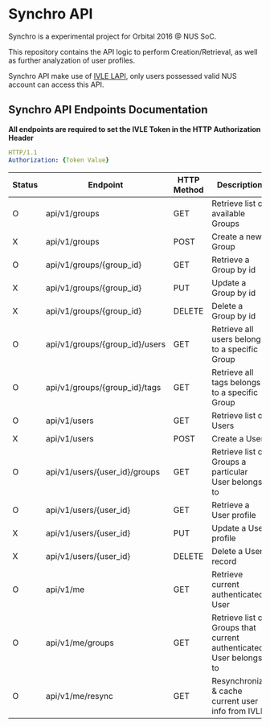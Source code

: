 # Synchro API

Synchro is a experimental project for Orbital 2016 @ NUS SoC.

This repository contains the API logic to perform Creation/Retrieval, as well as further analyzation of user profiles.

Synchro API make use of [IVLE LAPI](https://wiki.nus.edu.sg/display/ivlelapi/Summary), only users possessed valid NUS account can access this API.

## Synchro API Endpoints Documentation

**All endpoints are required to set the IVLE Token in the HTTP Authorization Header**

```yaml
HTTP/1.1
Authorization: {Token Value}
```

 Status | Endpoint | HTTP Method | Description | Request Parameters | Response Parameters 
--------|----------|-------------|-------------|--------------------|---------------------
 O | api/v1/groups | GET | Retrieve list of available Groups ||
 X | api/v1/groups | POST | Create a new Group ||
 O | api/v1/groups/{group_id} | GET | Retrieve a Group by id ||
 X | api/v1/groups/{group_id} | PUT | Update a Group by id ||
 X | api/v1/groups/{group_id} | DELETE | Delete a Group by id ||
 O | api/v1/groups/{group_id}/users | GET | Retrieve all users belongs to a specific Group ||
 O | api/v1/groups/{group_id}/tags | GET | Retrieve all tags belongs to a specific Group ||
 O | api/v1/users | GET | Retrieve list of Users ||
 X | api/v1/users | POST | Create a User ||
 O | api/v1/users/{user_id}/groups | GET | Retrieve list of Groups a particular User belongs to ||
 O | api/v1/users/{user_id} | GET | Retrieve a User profile ||
 X | api/v1/users/{user_id} | PUT | Update a User profile ||
 X | api/v1/users/{user_id} | DELETE | Delete a User record ||
 O | api/v1/me | GET | Retrieve current authenticated User ||
 O | api/v1/me/groups | GET | Retrieve list of Groups that current authenticated User belongs to ||
 O | api/v1/me/resync | GET | Resynchronize & cache current user info from IVLE ||